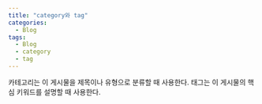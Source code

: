 ```yaml
---
title: "category와 tag"
categories:
  - Blog
tags:
  - Blog
  - category
  - tag
---
```


카테고리는 이 게시물을 제목이나 유형으로 분류할 때 사용한다.
태그는 이 게시물의 핵심 키워드를 설명할 때 사용한다.
